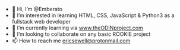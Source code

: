 - 👋 Hi, I’m @Emberato
- 👀 I’m interested in learning HTML, CSS, JavaScript & Python3 as a fullstack web developer 
- 🌱 I’m currently learning via www.theODINproject.com
- 💞️ I’m looking to collaborate on any basic ROOKIE project
- 📫 How to reach me ericsewell@protonmail.com

<!---
Emberato/Emberato is a ✨ special ✨ repository because its `README.md` (this file) appears on your GitHub profile.
You can click the Preview link to take a look at your changes.
--->
